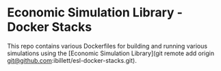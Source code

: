 # Economic Simulation Library - Docker Stacks

This repo contains various Dockerfiles for building and running various simulations using the [Economic Simulation Library](git remote add origin git@github.com:ibillett/esl-docker-stacks.git).
